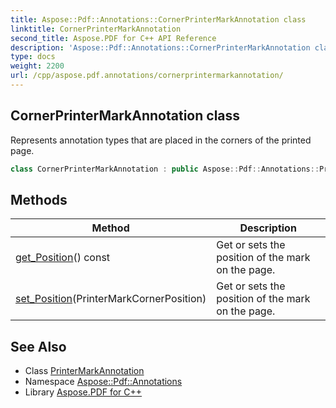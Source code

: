 ```yaml
---
title: Aspose::Pdf::Annotations::CornerPrinterMarkAnnotation class
linktitle: CornerPrinterMarkAnnotation
second_title: Aspose.PDF for C++ API Reference
description: 'Aspose::Pdf::Annotations::CornerPrinterMarkAnnotation class. Represents annotation types that are placed in the corners of the printed page in C++.'
type: docs
weight: 2200
url: /cpp/aspose.pdf.annotations/cornerprintermarkannotation/
---
```

## CornerPrinterMarkAnnotation class


Represents annotation types that are placed in the corners of the printed page.

```cpp
class CornerPrinterMarkAnnotation : public Aspose::Pdf::Annotations::PrinterMarkAnnotation
```

## Methods

| Method | Description |
| --- | --- |
| [get_Position](./get_position/)() const | Get or sets the position of the mark on the page. |
| [set_Position](./set_position/)(PrinterMarkCornerPosition) | Get or sets the position of the mark on the page. |
## See Also

* Class [PrinterMarkAnnotation](../printermarkannotation/)
* Namespace [Aspose::Pdf::Annotations](../)
* Library [Aspose.PDF for C++](../../)
